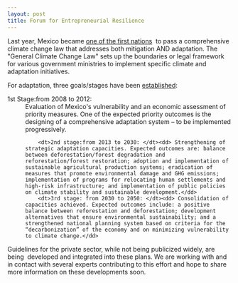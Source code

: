 ```yaml
--- 
layout: post 
title: Forum for Entrepreneurial Resilience 
--- 
```

<p>
	Last year, Mexico became <a href="http://blogs.ei.columbia.edu/2012/06/26/mexicos-climate-change-law/">one of the first nations</a> &nbsp;to pass a comprehensive climate change law that addresses both mitigation AND adaptation. The "General Climate Change Law" sets up the boundaries or legal framework for various government ministries to implement specific climate and adaptation initiatives.
</p>
<p >
	For adaptation, three goals/stages have been <a class="c9" href="http://www.cambioclimatico.gob.mx/index.php/politica-nacional-sobre-cambio-climatico.html#adaptacion">established</a>:

<dl>
	<dt> 1st Stage:from 2008 to 2012: </dt><dd> Evaluation of Mexico's vulnerability and an economic assessment of priority measures. One of the expected priority outcomes is the designing of a comprehensive adaptation system – to be implemented progressively.

		<dt>2nd stage:from 2013 to 2030: </dt><dd> Strengthening of strategic adaptation capacities. Expected outcomes are: balance between deforestation/forest degradation and reforestation/forest restoration; adoption and implementation of sustainable agricultural production systems; eradication of measures that promote environmental damage and GHG emissions; implementation of programs for relocating human settlements and high-risk infrastructure; and implementation of public policies on climate stability and sustainable development.</dd>
		<dt>3rd stage: from 2030 to 2050: </dt><dd> Consolidation of capacities achieved. Expected outcomes include: a positive balance between reforestation and deforestation; development alternatives that ensure environmental sustainability; and a strengthened national planning system based on criteria for the “decarbonization” of the economy and on minimizing vulnerability to climate change.</dd>
</dl>
		<p>
			Guidelines for the private sector, while not being publicized widely, are being &nbsp;developed and integrated into these plans. We are working with and in contact with several experts contributing to this effort and hope to share more information on these developments soon.
			</p>

